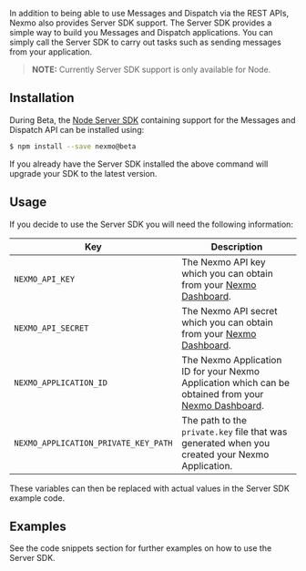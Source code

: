 
In addition to being able to use Messages and Dispatch via the REST APIs, Nexmo also provides Server SDK support. The Server SDK provides a simple way to build you Messages and Dispatch applications. You can simply call the Server SDK to carry out tasks such as sending messages from your application.

> **NOTE:** Currently Server SDK support is only available for Node.

## Installation

During Beta, the [Node Server SDK](https://github.com/Nexmo/nexmo-node) containing support for the Messages and Dispatch API can be installed using:

``` bash
$ npm install --save nexmo@beta
```

If you already have the Server SDK installed the above command will upgrade your SDK to the latest version.

## Usage

If you decide to use the Server SDK you will need the following information:

Key | Description
-- | --
`NEXMO_API_KEY` | The Nexmo API key which you can obtain from your [Nexmo Dashboard](https://dashboard.nexmo.com).
`NEXMO_API_SECRET` | The Nexmo API secret which you can obtain from your [Nexmo Dashboard](https://dashboard.nexmo.com).
`NEXMO_APPLICATION_ID` | The Nexmo Application ID for your Nexmo Application which can be obtained from your [Nexmo Dashboard](https://dashboard.nexmo.com).
`NEXMO_APPLICATION_PRIVATE_KEY_PATH` | The path to the `private.key` file that was generated when you created your Nexmo Application.

These variables can then be replaced with actual values in the Server SDK example code.

## Examples

See the code snippets section for further examples on how to use the Server SDK.